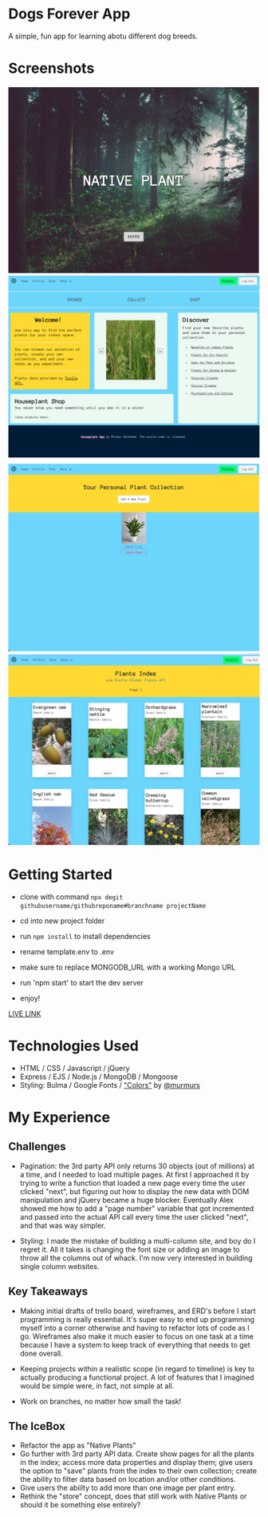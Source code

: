 # Dogs Forever App

A simple, fun app for learning abotu different dog breeds.

# Screenshots

![Landing Page](/public/images/landing.png)
![Home Page](/public/images/home.png)
![Profile Page](/public/images/profile.png)
![Index Page](/public/images/index.png)

# Getting Started

- clone with command `npx degit githubusername/githubreponame#branchname projectName`

- cd into new project folder

- run `npm install` to install dependencies

- rename template.env to .env

- make sure to replace MONGODB_URL with a working Mongo URL

- run 'npm start' to start the dev server

- enjoy!


[LIVE LINK](https://houseplant7mv.herokuapp.com/)


# Technologies Used

 - HTML / CSS / Javascript / jQuery
 - Express / EJS / Node.js / MongoDB / Mongoose
 - Styling: Bulma / Google Fonts / ["Colors"](http://clrs.cc/) by [@murmurs](https://github.com/mrmrs)



# My Experience

## Challenges

- Pagination: the 3rd party API only returns 30 objects (out of millions) at a time, and I needed to load multiple pages. At first I approached it by trying to write a function that loaded a new page every time the user clicked "next", but figuring out how to display the new data with DOM manipulation and jQuery became a huge blocker. Eventually Alex showed me how to add a "page number" variable that got incremented and passed into the actual API call every time the user clicked "next", and that was way simpler.

- Styling: I made the mistake of building a multi-column site, and boy do I regret it. All it takes is changing the font size or adding an image to throw all the columns out of whack. I'm now very interested in building single column websites.


## Key Takeaways

- Making initial drafts of trello board, wireframes, and ERD's before I start programming is really essential. It's super easy to end up programming myself into a corner otherwise and having to refactor lots of code as I go. Wireframes also make it much easier to focus on one task at a time because I have a system to keep track of everything that needs to get done overall.

- Keeping projects within a realistic scope (in regard to timeline) is key to actually producing a functional project. A lot of features that I imagined would be simple were, in fact, not simple at all.

- Work on branches, no matter how small the task!

## The IceBox

- Refactor the app as "Native Plants"
- Go further with 3rd party API data. Create show pages for all the plants in the index; access more data properties and display them; give users the option to "save" plants from the index to their own collection; create the ability to filter data based on location and/or other conditions.
- Give users the abiilty to add more than one image per plant entry.
- Rethink the "store" concept, does that still work with Native Plants or should it be something else entirely?
